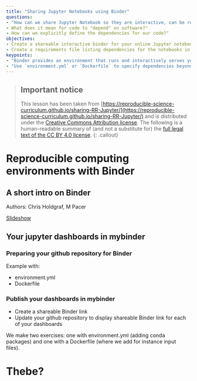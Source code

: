 ```yaml
---
title: "Sharing Jupyter Notebooks using Binder"
questions:
- "How can we share Jupyter Notebook so they are interactive, can be run, and modified?"
- What does it mean for code to "depend" on software?"
- How can we explicitly define the dependencies for our code?"
objectives:
- Create a shareable interactive binder for your online Jupyter notebooks."
- Create a requirements file listing dependencies for the notebooks in your repository."
keypoints:
- "Binder provides an environment that runs and interactively serves your Jupyter notebooks."
- "Use `environment.yml` or `Dockerfile` to specify dependencies beyond the Jupyter notebook execution environment itself."
---
```



> ## Important notice
> This lesson has been taken from [https://reproducible-science-curriculum.github.io/sharing-RR-Jupyter/](https://reproducible-science-curriculum.github.io/sharing-RR-Jupyter/)
> and is distributed under the <a href="https://creativecommons.org/licenses/by/4.0/">Creative Commons Attribution license</a>.
> The following is a human-readable summary of (and not a substitute for) the <a href="https://creativecommons.org/licenses/by/4.0/legalcode">full legal text of the CC BY 4.0 license</a>.
{: .callout}


# Reproducible computing environments with Binder

## A short intro on Binder

Authors: Chris Holdgraf, M Pacer

[Slideshow](https://reproducible-science-curriculum.github.io/sharing-RR-Jupyter/slides/02-intro_to_binder.slides.html#/)

## Your jupyter dashboards in mybinder

### Preparing your github repository for Binder

Example with:

- environment.yml
- Dockerfile

### Publish your dashboards in mybinder

- Create a shareable Binder link
- Update your github repository to display shareable Binder link for each of your dashboards

We make two exercises: one with environment.yml (adding conda packages) and one with a Dockerfile (where we add for instance input files).

# Thebe?
